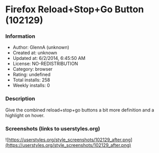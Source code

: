 # Firefox Reload+Stop+Go Button (102129)

### Information
- Author: GlennA (unknown)
- Created at: unknown
- Updated at: 6/2/2014, 6:45:50 AM
- License: NO-REDISTRIBUTION
- Category: browser
- Rating: undefined
- Total installs: 258
- Weekly installs: 0


### Description
Give the combined reload+stop+go buttons a bit more definition and a highlight on hover.


### Screenshots (links to userstyles.org)
![https://userstyles.org/style_screenshots/102129_after.png](https://userstyles.org/style_screenshots/102129_after.png)


